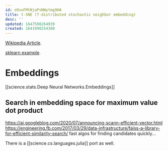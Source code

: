 ```yaml
---
id: o9soFMtNjaPsNWytmg9HA
title: t-SNE (T-distributed stochastic neighbor embedding)
desc: ''
updated: 1647598264939
created: 1641998254380
---
```


[Wikipedia Article](https://en.wikipedia.org/wiki/T-distributed_stochastic_neighbor_embedding).

[sklearn example](https://scikit-learn.org/stable/modules/generated/sklearn.manifold.TSNE.html).

# Embeddings
[[science.stats.Deep Neural Networks.Embeddings]]

## Search in embedding space for maximum value dot product
https://ai.googleblog.com/2020/07/announcing-scann-efficient-vector.html
https://engineering.fb.com/2017/03/29/data-infrastructure/faiss-a-library-for-efficient-similarity-search/
fast algos for finding candidates quickly...


 There is a [[science.cs.languages.julia]] port as well.


